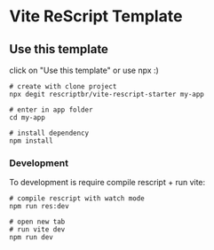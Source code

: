 # Vite ReScript Template

## Use this template

click on "Use this template" or use npx :)

```shell
# create with clone project
npx degit rescriptbr/vite-rescript-starter my-app

# enter in app folder
cd my-app

# install dependency
npm install
```

### Development

To development is require compile rescript + run vite:

```shell
# compile rescript with watch mode
npm run res:dev

# open new tab
# run vite dev
npm run dev
```
